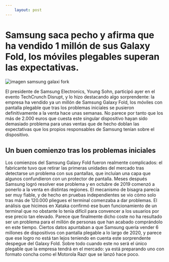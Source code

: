 ```yaml
---
    layout: post
---
```

# Samsung saca pecho y afirma que ha vendido 1 millón de sus Galaxy Fold, los móviles plegables superan las expectativas.

![imagen samsung galaxi fork]({{site.baseurl}}/assets/img/sfork.png)

El presidente de Samsung Electronics, Young Sohn, participó ayer en el evento TechCrunch Disrupt, y lo hizo destacando algo sorprendente: la empresa ha vendido ya un millón de Samsung Galaxy Fold, los móviles con pantalla plegable que tras los problemas iniciales se pusieron definitivamente a la venta hace unas semanas.
No parece por tanto que los más de 2.000 euros que cuesta este singular dispositivo hayan sido demasiado problema para unas ventas que de hecho doblan las expectativas que los propios responsables de Samsung tenían sobre el dispositivo.
## Un buen comienzo tras los problemas iniciales
Los comienzos del Samsung Galaxy Fold fueron realmente complicados: el fabricante tuvo que retirar las primeras unidades del mercado tras detectarse un problema con sus pantallas, que incluían una capa que algunos confundieron con un protector de pantalla.
Meses después Samsung logró resolver ese problema y en octubre de 2019 comenzó a ponerlo a la venta en distintas regiones. El mecanismo de bisagra parecía ser muy fiable, y de hecho en pruebas independientes se vio cómo solo tras más de 120.000 pliegues el terminal comenzaba a dar problemas.
El análisis que hicimos en Xataka confirmó ese buen funcionamiento de un terminal que no obstante lo tenía difícil para convencer a los usuarios por ese precio tan elevado. Parece que finalmente dicho coste no ha resultado ser un problema para el millón de personas que han acabado comprándolo en este tiempo.
Ciertos datos apuntaban a que Samsung quería vender 6 millones de dispositivos con pantalla plegable a lo largo de 2020, y parece que ese logro no está tan lejos teniendo en cuenta este sorprendente despegue del Galaxy Fold. Sobre todo cuando este no será el único plegable que la empresa tendrá en el mercado: ya está preparando uno con formato concha como el Motorola Razr que se lanzó hace poco.